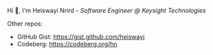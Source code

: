 Hi 👋, I'm Heiswayi Nrird - _Software Engineer @ Keysight Technologies_

Other repos:
- GitHub Gist: https://gist.github.com/heiswayi
- Codeberg: https://codeberg.org/hn
